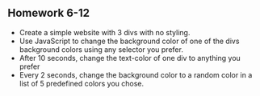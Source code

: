 ## Homework 6-12

* Create a simple website with 3 divs with no styling.
* Use JavaScript to change the background color of one of the divs background colors using any selector you prefer.
* After 10 seconds, change the text-color of one div to anything you prefer
* Every 2 seconds, change the background color to a random color in a list of 5 predefined colors you chose.